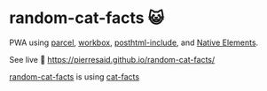 # random-cat-facts 😺

PWA using [parcel](https://github.com/parcel-bundler/parcel), [workbox](https://github.com/GoogleChrome/workbox), [posthtml-include](https://github.com/posthtml/posthtml-include), and [Native Elements](https://github.com/n-elements/core).

See live 🚀 https://pierresaid.github.io/random-cat-facts/

[random-cat-facts](https://github.com/pierresaid/random-cat-facts) is using [cat-facts](https://github.com/alexwohlbruck/cat-facts)
